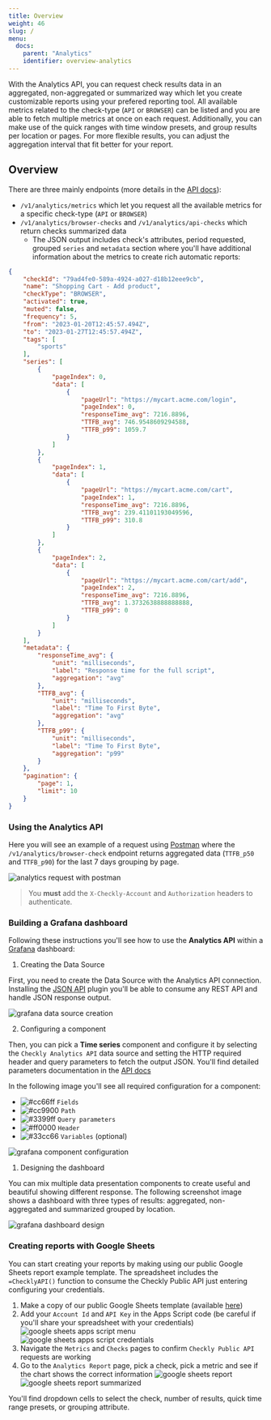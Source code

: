 ```yaml
---
title: Overview
weight: 46
slug: /
menu:
  docs:
    parent: "Analytics"
    identifier: overview-analytics
---
```


With the Analytics API, you can request check results data in an aggregated, non-aggregated or summarized way which let you create customizable reports using
your prefered reporting tool.
All available metrics related to the check-type (`API` or `BROWSER`) can be listed and you are able to fetch multiple metrics at once on each request.
Additionally, you can make use of the quick ranges with time window presets, and group results per location or pages. For more flexible results, you can adjust the aggregation interval that fit better for your report.

## Overview

There are three mainly endpoints (more details in the [API docs](https://developers.checklyhq.com/reference/getv1analyticsapichecksid)):

- `/v1/analytics/metrics` which let you request all the available metrics for a specific check-type (`API` or `BROWSER`)
- `/v1/analytics/browser-checks` and `/v1/analytics/api-checks` which return checks summarized data
  - The JSON output includes check's attributes, period requested, grouped `series` and `metadata` section where you'll have additional information about the metrics  to create rich automatic reports:

```JSON
{
    "checkId": "79ad4fe0-589a-4924-a027-d18b12eee9cb",
    "name": "Shopping Cart - Add product",
    "checkType": "BROWSER",
    "activated": true,
    "muted": false,
    "frequency": 5,
    "from": "2023-01-20T12:45:57.494Z",
    "to": "2023-01-27T12:45:57.494Z",
    "tags": [
        "sports"
    ],
    "series": [
        {
            "pageIndex": 0,
            "data": [
                {
                    "pageUrl": "https://mycart.acme.com/login",
                    "pageIndex": 0,
                    "responseTime_avg": 7216.8896,
                    "TTFB_avg": 746.9548609294588,
                    "TTFB_p99": 1059.7
                }
            ]
        },
        {
            "pageIndex": 1,
            "data": [
                {
                    "pageUrl": "https://mycart.acme.com/cart",
                    "pageIndex": 1,
                    "responseTime_avg": 7216.8896,
                    "TTFB_avg": 239.41101193049596,
                    "TTFB_p99": 310.8
                }
            ]
        },
        {
            "pageIndex": 2,
            "data": [
                {
                    "pageUrl": "https://mycart.acme.com/cart/add",
                    "pageIndex": 2,
                    "responseTime_avg": 7216.8896,
                    "TTFB_avg": 1.3732638888888888,
                    "TTFB_p99": 0
                }
            ]
        }
    ],
    "metadata": {
        "responseTime_avg": {
            "unit": "milliseconds",
            "label": "Response time for the full script",
            "aggregation": "avg"
        },
        "TTFB_avg": {
            "unit": "milliseconds",
            "label": "Time To First Byte",
            "aggregation": "avg"
        },
        "TTFB_p99": {
            "unit": "milliseconds",
            "label": "Time To First Byte",
            "aggregation": "p99"
        }
    },
    "pagination": {
        "page": 1,
        "limit": 10
    }
}
```


### Using the Analytics API

Here you will see an example of a request using [Postman](https://www.postman.com/) where the `/v1/analytics/browser-check` endpoint returns aggregated
data (`TTFB_p50` and `TTFB_p90`) for the last 7 days grouping by page.

![analytics request with postman](/docs/images/analytics/analytics-request-with-postman.png)

> You **must** add the `X-Checkly-Account` and `Authorization` headers to authenticate.

### Building a Grafana dashboard

Following these instructions you'll see how to use the **Analytics API** within a [Grafana](https://grafana.com/) dashboard:

1. Creating the Data Source

First, you need to create the Data Source with the Analytics API connection. Installing the [JSON API](https://grafana.com/grafana/plugins/marcusolsson-json-datasource/) plugin you'll be able to consume any REST API and handle JSON response output.

![grafana data source creation](/docs/images/analytics/grafana-data-source-creation.png)

2. Configuring a component

Then, you can pick a **Time series** component and configure it by selecting the `Checkly Analytics API` data source and setting the HTTP required header and query parameters to fetch the output JSON. You'll find detailed parameters documentation in the [API docs](https://developers.checklyhq.com/reference/getv1analyticsapichecksid)

In the following image you'll see all required configuration for a component:

- ![#cc66ff](https://placehold.co/15x15/cc66ff/cc66ff.png) `Fields`
- ![#cc9900](https://placehold.co/15x15/cc9900/cc9900.png) `Path`
- ![#3399ff](https://placehold.co/15x15/3399ff/3399ff.png) `Query parameters`
- ![#ff0000](https://placehold.co/15x15/ff0000/ff0000.png) `Header`
- ![#33cc66](https://placehold.co/15x15/33cc66/33cc66.png) `Variables` (optional)

![grafana component configuration](/docs/images/analytics/grafana-component-configuration.png)

1. Designing the dashboard

You can mix multiple data presentation components to create useful and beautiful showing different response. The following screenshot image shows a dashboard with three types of results: aggregated, non-aggregated and summarized grouped by location.

![grafana dashboard design](/docs/images/analytics/grafana-dashboard-design.png)

### Creating reports with Google Sheets

You can start creating your reports by making using our public Google Sheets report example template. The spreadsheet includes the `=ChecklyAPI()` function to consume the Checkly Public API just entering configuring your credentials.

1. Make a copy of our public Google Sheets template (available [here](https://docs.google.com/spreadsheets/d/1ChcFMzuO2LOJVqu7kLGjqXf-0WmnD49_ghRLmm-OQAc/edit#gid=747858019))
2. Add your `Account Id` and `API Key` in the Apps Script code (be careful if you'll share your spreadsheet with your credentials)
![google sheets apps script menu](/docs/images/analytics/google-sheets-apps-script-menu.png)
![google sheets apps script credentials](/docs/images/analytics/google-sheets-apps-script-credentials.png)
1. Navigate the `Metrics` and `Checks` pages to confirm `Checkly Public API` requests are working
2. Go to the `Analytics Report` page, pick a check, pick a metric and see if the chart shows the correct information
![google sheets report](/docs/images/analytics/google-sheets-reports.png)
![google sheets report summarized](/docs/images/analytics/google-sheets-reports-summarized.png)

You'll find dropdown cells to select the check, number of results, quick time range presets, or grouping attribute.
